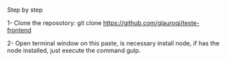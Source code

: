 Step by step

1- Clone the reposotory: git clone https://github.com/glauroqj/teste-frontend

2- Open terminal window on this paste, is necessary install node, if has the node installed, just execute the command gulp.